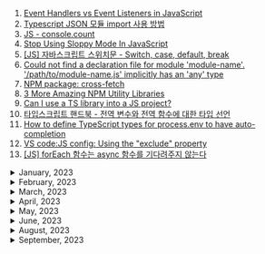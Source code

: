 1. [Event Handlers vs Event Listeners in JavaScript](https://medium.com/geekculture/event-handlers-vs-event-listeners-in-javascript-b4086b8040b0)
1. [Typescript JSON 모듈 import 사용 방법](https://codingcoding.tistory.com/230)
1. [JS - console.count](https://youtube.com/shorts/6eglGT9FfnA?feature=share)
1. [Stop Using Sloppy Mode In JavaScript](https://youtube.com/shorts/kgTEl_Y_pek?feature=share)
1. [[JS] 자바스크립트 스위치문 - Switch, case, default, break](https://m.blog.naver.com/hadaboni80/221711302790)
1. [Could not find a declaration file for module 'module-name'. '/path/to/module-name.js' implicitly has an 'any' type](https://stackoverflow.com/questions/41292559/could-not-find-a-declaration-file-for-module-module-name-path-to-module-nam)
1. [NPM package: cross-fetch](https://www.npmjs.com/package/cross-fetch)
1. [3 More Amazing NPM Utility Libraries](https://youtube.com/shorts/GiyPp5G9a7s?feature=share)
1. [Can I use a TS library into a JS project?](https://stackoverflow.com/questions/60083033/can-i-use-a-ts-library-into-a-js-project)
1. [타입스크립트 핸드북 - 전역 변수와 전역 함수에 대한 타입 선언](https://joshua1988.github.io/ts/usage/declaration.html#%EC%A0%84%EC%97%AD-%EB%B3%80%EC%88%98%EC%99%80-%EC%A0%84%EC%97%AD-%ED%95%A8%EC%88%98%EC%97%90-%EB%8C%80%ED%95%9C-%ED%83%80%EC%9E%85-%EC%84%A0%EC%96%B8)
1. [How to define TypeScript types for process.env to have auto-completion](https://javascript.plainenglish.io/how-to-get-typescript-type-completion-by-defining-process-env-types-6a5869174f57)
1. [VS code:JS config: Using the "exclude" property](https://code.visualstudio.com/docs/languages/jsconfig#_using-the-exclude-property)
1. [[JS] forEach 함수는 async 함수를 기다려주지 않는다](https://constructionsite.tistory.com/43)

<details>
<summary>January, 2023</summary>

1. [Why .d.ts file module declaration doesn't work in angular app?](https://stackoverflow.com/questions/68677496/why-d-ts-file-module-declaration-doesnt-work-in-angular-app)
1. [pnpm docs: pnpm update](https://pnpm.io/cli/update)
1. [github: node-schedule](https://github.com/node-schedule/node-schedule#date-based-scheduling)
1. [How to avoid timeouts in mocha test cases?](https://stackoverflow.com/questions/36907362/how-to-avoid-timeouts-in-mocha-testcases)
1. [MDN web docs: Object.freeze()](https://developer.mozilla.org/ko/docs/Web/JavaScript/Reference/Global_Objects/Object/freeze)
1. [MDN web docs: WebSocket.readyState](https://developer.mozilla.org/en-US/docs/Web/API/WebSocket/readyState)
1. [Add "globalDependencies" option in package.json for installing global dependencies. #2949](https://github.com/npm/npm/issues/2949)
1. [🔥 You can create a Type Guard in TypeScript by using the `is` keyword in a functions return type.](https://youtube.com/shorts/twNqdXMUNFA?feature=share)
1. [🔥 The difference between `any` and `unknown` in TypeScript:](https://youtube.com/shorts/0ougL141W1Y?feature=share)

</details>

<details>
<summary>February, 2023</summary>

1. [Rest vs Spread 😮 ...They look the same!](https://youtube.com/shorts/E8Yd3CNYF7k?feature=share)
1. [You might be using `fetch` in JavaScript wrong...](https://youtube.com/shorts/McpffVV6oRc?feature=share)
1. [Promise.all, Promise.allSettled: This code can be a LOT faster](https://youtube.com/shorts/HrL8HXlvlgE?feature=share)
1. [This promise technique is important to understand in javascript #shorts](https://youtube.com/shorts/7IRH290OqqQ?feature=share)
1. [ReturnType, Awaited, Parameters, NonNullable: TypeScript utility types you need to know](https://youtube.com/shorts/MtNAdeEV1Gk?feature=share)
1. [Deep cloning objects in JavaScript with structuredClone](https://youtube.com/shorts/XK0V0E3bA-M?feature=share)
1. [How to validate an object using a Proxy class #shorts](https://youtube.com/shorts/_nOzU7Z8uMU?feature=share)
1. [JavaScript Factory vs. Constructor in 1 Minute #shorts](https://youtube.com/shorts/ehugSBugK3Q?feature=share)
1. [The `satisfies` operator in TypeScript is a game changer](https://youtube.com/shorts/d9dgzEA5Zw4?feature=share)
1. [This Unknown Bit Of TS Syntax Is Everywhere](https://youtube.com/shorts/9aWlsXGmi_E?feature=share)
1. [NPM docs: npm-run-all](https://www.npmjs.com/package/npm-run-all)
1. [Issues running NPM script on Windows 10 #164](https://github.com/shelljs/shx/issues/164)

</details>

<details>
<summary>March, 2023</summary>

1. [||=, &&=, And ??= Are Amazing In JS](https://youtube.com/shorts/7xLC2R6cJ08?feature=share)
1. [typescript declare third party modules](https://stackoverflow.com/questions/44058101/typescript-declare-third-party-modules)
1. [How to get the index of an iteration in a for-of loop in JavaScript](https://flaviocopes.com/how-to-get-index-in-for-of-loop/)
1. [How do you import a text file into typescript?](https://stackoverflow.com/questions/56175900/how-do-you-import-a-text-file-into-typescript)
1. [Datatypes: JSON methods, toJSON](https://javascript.info/json#:~:text=Strings%20use%20double%20quotes.,quotes%20or%20backticks%20in%20JSON.)
1. [Did you know this about JavaScript?](https://youtube.com/shorts/jGLwHVwBVyo?feature=share)
1. [Is there a way to use map() on an array in reverse order with javascript?](https://stackoverflow.com/questions/36415904/is-there-a-way-to-use-map-on-an-array-in-reverse-order-with-javascript)

</details>

<details>
<summary>April, 2023</summary>

1. [TypeScript: Convert a bool to string value](https://stackoverflow.com/questions/14774907/typescript-convert-a-bool-to-string-value)

</details>

<details>
<summary>May, 2023</summary>

1. [MDN docs: Using toFixed()](https://developer.mozilla.org/en-US/docs/Web/JavaScript/Reference/Global_Objects/Number/toFixed#using_tofixed)
1. [MDN docs: Number.prototype.toFixed()](https://developer.mozilla.org/en-US/docs/Web/JavaScript/Reference/Global_Objects/Number/toFixed#using_tofixed)
1. [Cannot invoke an object which is possibly 'undefined'.ts(2722)](https://stackoverflow.com/questions/56913963/cannot-invoke-an-object-which-is-possibly-undefined-ts2722)
1. [How to disable a ts rule for a specific line?](https://stackoverflow.com/questions/43618878/how-to-disable-a-ts-rule-for-a-specific-line)
1. [MDN docs: Math trunc](https://developer.mozilla.org/en-US/docs/Web/JavaScript/Reference/Global_Objects/Math/trunc)
1. [Mastering TypeScript’s New “satisfies” Operator](https://upmostly.com/typescript/mastering-typescripts-new-satisfies-operator)
1. [Typescript docs: Utility Types: Required](https://www.typescriptlang.org/docs/handbook/utility-types.html#requiredtype)

</details>

<details>
<summary>June, 2023</summary>

1. [Get all unique values in a JavaScript array (remove duplicates)](https://stackoverflow.com/questions/1960473/get-all-unique-values-in-a-javascript-array-remove-duplicates)

</details>

<details>
<summary>August, 2023</summary>

1. [Nullish coalescing operator '??'](https://javascript.info/nullish-coalescing-operator)
1. [Var, Let, Const의 차이점은? - 호이스팅과 스코프](https://www.freecodecamp.org/korean/news/var-let-constyi-caijeomeun/)
1. []()

</details>

<details>
<summary>September, 2023</summary>

1. [How to specify the required Node.js and npm version in package.json?](https://stackfame.com/specify-nodejs-npm-version-in-package-json)
1. [Decoding and Encoding URLs in JavaScript](https://stackdiary.com/tutorials/decoding-and-encoding-urls-in-javascript/)
1. [Never send un URI encoded parameters to your server from JavaScript](https://www.semicolonandsons.com/code_diary/javascript/never-send-un-URI-encoded-parameters-to-your-server-from-JavaScript)
1. [[JS] 자바스크립트 클래스와 객체 총정리](https://velog.io/@younoah/JS-%EC%9E%90%EB%B0%94%EC%8A%A4%ED%81%AC%EB%A6%BD%ED%8A%B8-%ED%81%B4%EB%9E%98%EC%8A%A4%EC%99%80-%EA%B0%9D%EC%B2%B4-%EC%B4%9D%EC%A0%95%EB%A6%AC)
1. [MDN docs: URL](https://developer.mozilla.org/ko/docs/Web/API/URL/URL)
1. [MDN docs: URLSearchParams](https://developer.mozilla.org/en-US/docs/Web/API/URLSearchParams)
1. [Better reading and writing URLs in modern JavaScript](https://youtube.com/shorts/ps7EkRaRMzs?si=I6i0R4acYFYNSexR)
1. [📑 자바스크립트 에서 yaml 파일 읽기](https://inpa.tistory.com/entry/YAML-%F0%9F%93%9A-%EB%85%B8%EB%93%9C%EC%9E%90%EB%B0%94%EC%8A%A4%ED%81%AC%EB%A6%BD%ED%8A%B8%EC%97%90%EC%84%9C-yaml-%ED%8C%8C%EC%9D%BC-%EC%9D%BD%EA%B8%B0)
1. [함수형 프로그래밍의 Currying](https://velog.io/@kmp1007s/%ED%95%A8%EC%88%98%ED%98%95-%ED%94%84%EB%A1%9C%EA%B7%B8%EB%9E%98%EB%B0%8D%EC%9D%98-Currying)
1. [What do multiple arrow functions mean in JavaScript?](https://stackoverflow.com/questions/32782922/what-do-multiple-arrow-functions-mean-in-javascript)
1. [change values in array when doing foreach](https://stackoverflow.com/questions/12482961/change-values-in-array-when-doing-foreach)
1. [Will a 'break' statement break out multiple if statements?](https://stackoverflow.com/questions/51858871/will-a-break-statement-break-out-multiple-if-statements)
1. [How to import from a file with an .mts extension in a CJS-first project?](https://stackoverflow.com/questions/76800010/how-to-import-from-a-file-with-an-mts-extension-in-a-cjs-first-project)
1. [Dynamic import() Expressions in TypeScript](https://mariusschulz.com/blog/dynamic-import-expressions-in-typescript)
1. [Why we need "nodenext" typescript compiler option when we have "esnext"?](https://stackoverflow.com/questions/71463698/why-we-need-nodenext-typescript-compiler-option-when-we-have-esnext#:~:text=%2D%2Dmodule%20nodenext%20enables%20looking,of%20module%20output%20we%20emit.)
1. [[Typescript] 클래스(Class) : private, protected, public](https://velog.io/@wjd489898/Typescript-%ED%81%B4%EB%9E%98%EC%8A%A4Class-private-protected-public)
1. [How to extend interfaces in TypeScript](https://byby.dev/ts-extending-interfaces)
1. []()
1. []()

</details>
